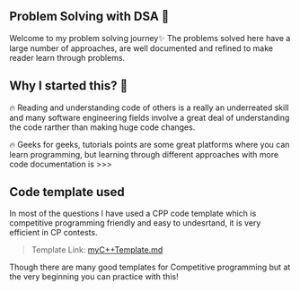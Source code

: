 
## Problem Solving with DSA 🚀

Welcome to my problem solving journey✨
The problems solved here have a large number of approaches, are well documented and refined to make reader learn through problems.


## Why I started this? 🤔

🔥 Reading and understanding code of others is a really an underreated skill and many software engineering fields involve a great deal of understanding the code rarther than making huge code changes.

🔥 Geeks for geeks, tutorials points are some great platforms where you can learn programming, but learning through different approaches with more code documentation is >>>


## Code template used

In most of the questions I have used a CPP code template which is competitive programming friendly and easy to undesrtand, it is very efficient in CP contests.

> Template Link: [myC++Template.md](./myC%2B%2BTemplate.md)

Though there are many good templates for Competitive programming but at the very beginning you can practice with this!